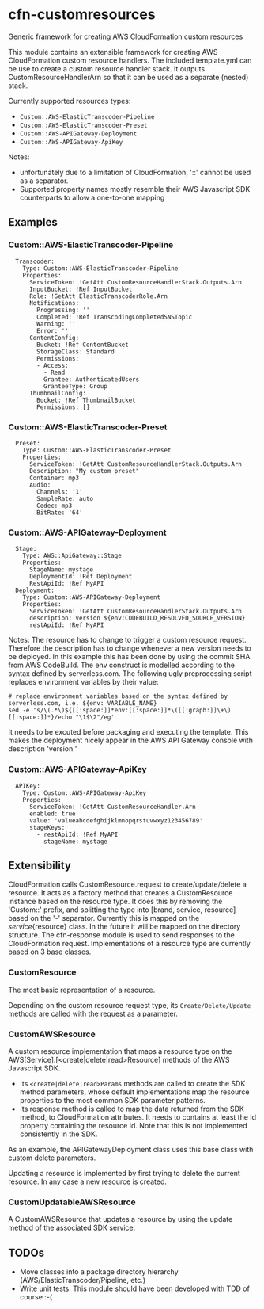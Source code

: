 # cfn-customresources
Generic framework for creating AWS CloudFormation custom resources

This module contains an extensible framework for creating AWS CloudFormation custom resource handlers.
The included template.yml can be use to create a custom resource handler stack.
It outputs CustomResourceHandlerArn so that it can be used as a separate (nested) stack.

Currently supported resources types:
- ```Custom::AWS-ElasticTranscoder-Pipeline```
- ```Custom::AWS-ElasticTranscoder-Preset```
- ```Custom::AWS-APIGateway-Deployment```
- ```Custom::AWS-APIGateway-ApiKey```

Notes:
- unfortunately due to a limitation of CloudFormation, '::' cannot be used as a separator.
- Supported property names mostly resemble their AWS Javascript SDK counterparts to allow a one-to-one mapping

## Examples

### Custom::AWS-ElasticTranscoder-Pipeline

```
  Transcoder:
    Type: Custom::AWS-ElasticTranscoder-Pipeline
    Properties:
      ServiceToken: !GetAtt CustomResourceHandlerStack.Outputs.Arn
      InputBucket: !Ref InputBucket
      Role: !GetAtt ElasticTranscoderRole.Arn
      Notifications:
        Progressing: ''
        Completed: !Ref TranscodingCompletedSNSTopic
        Warning: ''
        Error: ''
      ContentConfig:
        Bucket: !Ref ContentBucket
        StorageClass: Standard
        Permissions:
        - Access:
          - Read
          Grantee: AuthenticatedUsers
          GranteeType: Group
      ThumbnailConfig:
        Bucket: !Ref ThumbnailBucket
        Permissions: []
```

### Custom::AWS-ElasticTranscoder-Preset

```
  Preset:
    Type: Custom::AWS-ElasticTranscoder-Preset
    Properties:
      ServiceToken: !GetAtt CustomResourceHandlerStack.Outputs.Arn
      Description: "My custom preset"
      Container: mp3
      Audio:
        Channels: '1'
        SampleRate: auto
        Codec: mp3
        BitRate: '64'
```

### Custom::AWS-APIGateway-Deployment

```
  Stage:
    Type: AWS::ApiGateway::Stage
    Properties:
      StageName: mystage
      DeploymentId: !Ref Deployment
      RestApiId: !Ref MyAPI
  Deployment:
    Type: Custom::AWS-APIGateway-Deployment
    Properties:
      ServiceToken: !GetAtt CustomResourceHandlerStack.Outputs.Arn
      description: version ${env:CODEBUILD_RESOLVED_SOURCE_VERSION}
      restApiId: !Ref MyAPI
```

Notes: 
The resource has to change to trigger a custom resource request. Therefore the description has to change whenever a new version needs to be deployed.
In this example this has been done by using the commit SHA from AWS CodeBuild.
The env construct is modelled according to the syntax defined by serverless.com.
The following ugly preprocessing script replaces environment variables by their value:

```
# replace environment variables based on the syntax defined by serverless.com, i.e. ${env: VARIABLE_NAME}
sed -e 's/\(.*\)${[[:space:]]*env:[[:space:]]*\([[:graph:]]\+\)[[:space:]]*}/echo "\1$\2"/eg'
```

It needs to be excuted before packaging and executing the template.
This makes the deployment nicely appear in the AWS API Gateway console with description 'version <git commit SHA>'

### Custom::AWS-APIGateway-ApiKey

```
  APIKey:
    Type: Custom::AWS-APIGateway-ApiKey
    Properties:
      ServiceToken: !GetAtt CustomResourceHandler.Arn
      enabled: true
      value: 'valueabcdefghijklmnopqrstuvwxyz123456789'
      stageKeys:
        - restApiId: !Ref MyAPI
          stageName: mystage
```

## Extensibility

CloudFormation calls CustomResource.request to create/update/delete a resource.
It acts as a factory method that creates a CustomResource instance based on the resource type.
It does this by removing the 'Custom::' prefix, and splitting the type into [brand, service, resource] based on the '-' separator.
Currently this is mapped on the ${service}${resource} class. In the future it will be mapped on the directory structure.
The cfn-response module is used to send responses to the CloudFormation request.
Implementations of a resource type are currently based on 3 base classes.

### CustomResource
The most basic representation of a resource.

Depending on the custom resource request type, its ```Create/Delete/Update``` methods are called with the request as a parameter. 

### CustomAWSResource
A custom resource implementation that maps a resource type on the AWS[Service].[<create|delete|read>Resource] methods of the AWS Javascript SDK.
* Its ```<create|delete|read>Params``` methods are called to create the SDK method parameters, whose default implementations map the resource properties to the most common SDK parameter patterns.
* Its response method is called to map the data returned from the SDK method, to CloudFormation attributes. It needs to contains at least the Id property containing the resource Id. Note that this is not implemented consistently in the SDK.

As an example, the APIGatewayDeployment class uses this base class with custom delete parameters.

Updating a resource is implemented by first trying to delete the current resource. In any case a new resource is created.
 
### CustomUpdatableAWSResource
A CustomAWSResource that updates a resource by using the update<Resource> method of the associated SDK service.

## TODOs
- Move classes into a package directory hierarchy (AWS/ElasticTranscoder/Pipeline, etc.)
- Write unit tests. This module should have been developed with TDD of course :-(


